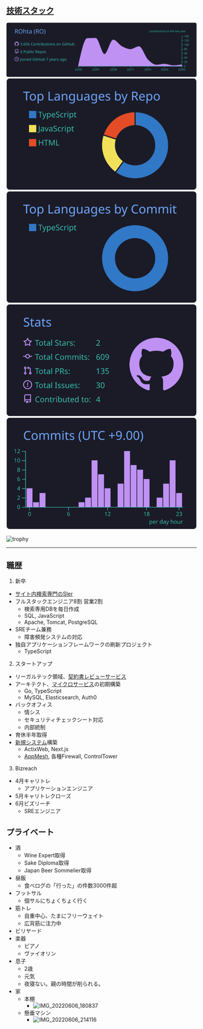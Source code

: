 ## [技術スタック](https://www.gitshowcase.com/rohta)

![](https://raw.githubusercontent.com/ROhta/ROhta/main/profile-summary-card-output/tokyonight/0-profile-details.svg)
![](https://raw.githubusercontent.com/ROhta/ROhta/main/profile-summary-card-output/tokyonight/1-repos-per-language.svg)
![](https://raw.githubusercontent.com/ROhta/ROhta/main/profile-summary-card-output/tokyonight/2-most-commit-language.svg)
![](https://raw.githubusercontent.com/ROhta/ROhta/main/profile-summary-card-output/tokyonight/3-stats.svg) ![](https://raw.githubusercontent.com/ROhta/ROhta/main/profile-summary-card-output/tokyonight/4-productive-time.svg)

![trophy](https://github-profile-trophy.vercel.app/?username=rohta&column=-1&rank=-C&theme=tokyonight)

---

## 職歴

1. 新卒

- [サイト内検索専門のSIer](https://www.forcia.com/technology/#spook)
- フルスタックエンジニア8割 営業2割
  - 検索専用DBを毎日作成
  - SQL, JavaScript
  - Apache, Tomcat, PostgreSQL
- SREチーム兼務
  - 障害頻発システムの対応
- 独自アプリケーションフレームワークの刷新プロジェクト
  - TypeScript

2. スタートアップ

- リーガルテック領域、[契約書レビューサービス](https://ai-con-pro.com/function/)
- アーキテクト、[マイクロサービス](https://github.com/ROhta/auth0day/blob/master/slide.md#%E3%81%95%E3%81%82%E8%AA%8D%E8%A8%BC%E3%81%A0)の初期構築
  - Go, TypeScript
  - MySQL, Elasticsearch, Auth0
- バックオフィス
  - 情シス
  - セキュリティチェックシート対応
  - 内部統制
- 育休半年取得
- [新規システム](https://rohta.github.io/managed_explanation/57)構築
  - ActixWeb, Next.js
  - [AppMesh](https://rohta.github.io/managed_explanation/33), 各種Firewall, ControlTower

3. Bizreach

- 4月キャリトレ
  - アプリケーションエンジニア
- 5月キャリトレクローズ
- 6月ビズリーチ
  - SREエンジニア

## プライベート

- 酒
  - Wine Expert取得
  - Sake Diploma取得
  - Japan Beer Sommelier取得
- 昼飯
  - 食べログの「行った」の件数3000件超
- フットサル
  - 個サルにちょくちょく行く
- 筋トレ
  - 自重中心、たまにフリーウェイト
  - 広背筋に注力中
- ビリヤード
- 楽器
  - ピアノ
  - ヴァイオリン 
- 息子
  - 2歳
  - 元気
  - 夜寝ない。親の時間が削られる。
- 家
  - 本棚
    - ![IMG_20220606_180837](https://user-images.githubusercontent.com/13445921/172164759-39788916-8ae1-4a25-87ff-c9d73e8915c6.jpg)
  - 懸垂マシン
    - ![IMG_20220606_214116](https://user-images.githubusercontent.com/13445921/172164923-a0f940c4-2f1a-4630-9056-bc9f15b76d0e.jpg)


